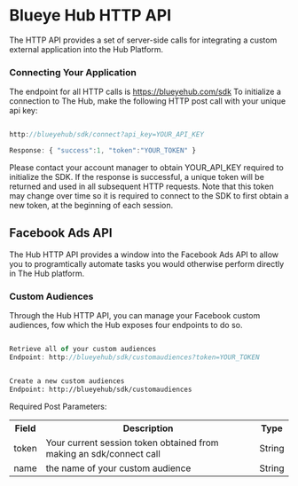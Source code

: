 # Blueye Hub HTTP API

The HTTP API provides a set of server-side calls for integrating a custom external application into the Hub Platform.


### Connecting Your Application

The endpoint for all HTTP calls is https://blueyehub.com/sdk
To initialize a connection to The Hub, make the following HTTP post call with your unique api key:

```javascript

http://blueyehub/sdk/connect?api_key=YOUR_API_KEY

Response: { "success":1, "token":"YOUR_TOKEN" }

```

Please contact your account manager to obtain YOUR_API_KEY required to initialize the SDK. 
If the response is successful, a unique token will be returned and used in all subsequent HTTP requests. Note that this token may change over time so it is required to connect to the SDK to first obtain a new token, at the beginning of each session.

## Facebook Ads API

The Hub HTTP API provides a window into the Facebook Ads API to allow you to programtically automate tasks you would otherwise perform directly in The Hub platform.

### Custom Audiences

Through the Hub HTTP API, you can manage your Facebook custom audiences, fow which the Hub exposes four endpoints to do so.

```javascript

Retrieve all of your custom audiences
Endpoint: http://blueyehub/sdk/customaudiences?token=YOUR_TOKEN

```

```html

Create a new custom audiences
Endpoint: http://blueyehub/sdk/customaudiences

```

Required Post Parameters:
<table>
<tr>
<th>Field</th>
<th>Description</th>
<th>Type</th>
</tr>

<tr>
<td>token</td>
<td>Your current session token obtained from making an sdk/connect call</td>
<td>String</td>
</tr>

<tr>
<td>name</td>
<td>the name of your custom audience</td>
<td>String</td>
</tr>
</table>
